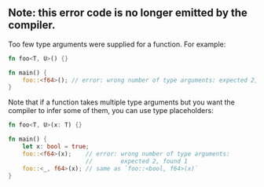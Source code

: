 ## Note: this error code is no longer emitted by the compiler.
Too few type arguments were supplied for a function. For example:
```rust
fn foo<T, U>() {}

fn main() {
    foo::<f64>(); // error: wrong number of type arguments: expected 2, found 1
}
```
Note that if a function takes multiple type arguments but you want the compiler
to infer some of them, you can use type placeholders:
```rust
fn foo<T, U>(x: T) {}

fn main() {
    let x: bool = true;
    foo::<f64>(x);    // error: wrong number of type arguments:
                      //        expected 2, found 1
    foo::<_, f64>(x); // same as `foo::<bool, f64>(x)`
}
```
